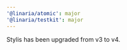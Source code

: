 ```yaml
---
'@linaria/atomic': major
'@linaria/testkit': major
---
```


Stylis has been upgraded from v3 to v4.
